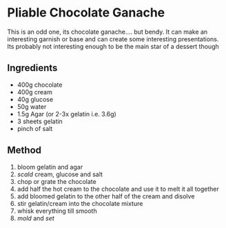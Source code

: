 # Pliable Chocolate Ganache
This is an odd one, its chocolate ganache.... but bendy. It can make an
interesting garnish or base and can create some interesting presentations. Its
probably not interesting enough to be the main star of a dessert though

## Ingredients
- 400g chocolate
- 400g cream
- 40g glucose
- 50g water
- 1.5g Agar (or 2-3x gelatin i.e. 3.6g)
- 3 sheets gelatin
- pinch of salt

## Method
1. bloom gelatin and agar
2. $scald$ cream, glucose and salt
3. chop or grate the chocolate
3. add half the hot cream to the chocolate and use it to melt it all together
4. add bloomed gelatin to the other half of the cream and disolve
5. stir gelatin/cream into the chocolate mixture
6. whisk everything till smooth
7. $mold$ and $set$
